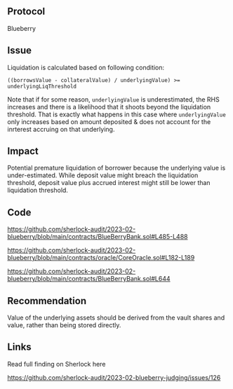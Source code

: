 ## Protocol

Blueberry

## Issue

Liquidation is calculated based on following condition:

```
((borrowsValue - collateralValue) / underlyingValue) >= underlyingLiqThreshold
```

Note that if for some reason, `underlyingValue` is underestimated, the RHS increases and there is a likelihood that it shoots beyond the liquidation threshold. That is exactly what happens in this case where `underlyingValue` only increases based on amount deposited & does not account for the inrterest accruing on that underlying.

## Impact

Potential premature liquidation of borrower because the underlying value is under-estimated. While deposit value might breach the liquidation threshold, deposit value plus accrued interest might still be lower than liquidation threshold.

## Code

https://github.com/sherlock-audit/2023-02-blueberry/blob/main/contracts/BlueBerryBank.sol#L485-L488

https://github.com/sherlock-audit/2023-02-blueberry/blob/main/contracts/oracle/CoreOracle.sol#L182-L189

https://github.com/sherlock-audit/2023-02-blueberry/blob/main/contracts/BlueBerryBank.sol#L644

## Recommendation

Value of the underlying assets should be derived from the vault shares and value, rather than being stored directly.

## Links

Read full finding on Sherlock here

https://github.com/sherlock-audit/2023-02-blueberry-judging/issues/126
